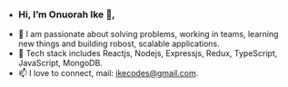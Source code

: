 - ### Hi, I’m Onuorah Ike 👋,
- 💪 I am passionate about solving problems, working in teams, learning new things and building robost, scalable applications.
- 🌱 Tech stack includes Reactjs, Nodejs, Expressjs, Redux, TypeScript, JavaScript, MongoDB.
- 📫 I love to connect, mail: ikecodes@gmail.com.

<!---
ikecodes/ikecodes is a ✨ special ✨ repository because its `README.md` (this file) appears on your GitHub profile.
You can click the Preview link to take a look at your changes.
--->
